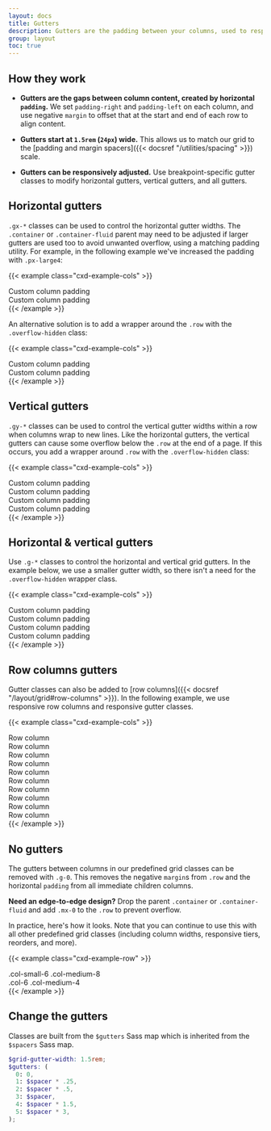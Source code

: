 ```yaml
---
layout: docs
title: Gutters
description: Gutters are the padding between your columns, used to responsively space and align content in the Chassis - CSS grid system.
group: layout
toc: true
---
```


## How they work

- **Gutters are the gaps between column content, created by horizontal `padding`.** We set `padding-right` and `padding-left` on each column, and use negative `margin` to offset that at the start and end of each row to align content.

- **Gutters start at `1.5rem` (`24px`) wide.** This allows us to match our grid to the [padding and margin spacers]({{< docsref "/utilities/spacing" >}}) scale.

- **Gutters can be responsively adjusted.** Use breakpoint-specific gutter classes to modify horizontal gutters, vertical gutters, and all gutters.

## Horizontal gutters

`.gx-*` classes can be used to control the horizontal gutter widths. The `.container` or `.container-fluid` parent may need to be adjusted if larger gutters are used too to avoid unwanted overflow, using a matching padding utility. For example, in the following example we've increased the padding with `.px-large4`:

{{< example class="cxd-example-cols" >}}
<div class="container px-large text-center">
  <div class="row gx-5xlarge">
    <div class="col">
     <div class="p-medium">Custom column padding</div>
    </div>
    <div class="col">
      <div class="p-medium">Custom column padding</div>
    </div>
  </div>
</div>
{{< /example >}}

An alternative solution is to add a wrapper around the `.row` with the `.overflow-hidden` class:

{{< example class="cxd-example-cols" >}}
<div class="container overflow-hidden text-center">
  <div class="row gx-5xlarge">
    <div class="col">
     <div class="p-medium">Custom column padding</div>
    </div>
    <div class="col">
      <div class="p-medium">Custom column padding</div>
    </div>
  </div>
</div>
{{< /example >}}

## Vertical gutters

`.gy-*` classes can be used to control the vertical gutter widths within a row when columns wrap to new lines. Like the horizontal gutters, the vertical gutters can cause some overflow below the `.row` at the end of a page. If this occurs, you add a wrapper around `.row` with the `.overflow-hidden` class:

{{< example class="cxd-example-cols" >}}
<div class="container overflow-hidden text-center">
  <div class="row gy-5xlarge">
    <div class="col-6">
      <div class="p-medium">Custom column padding</div>
    </div>
    <div class="col-6">
      <div class="p-medium">Custom column padding</div>
    </div>
    <div class="col-6">
      <div class="p-medium">Custom column padding</div>
    </div>
    <div class="col-6">
      <div class="p-medium">Custom column padding</div>
    </div>
  </div>
</div>
{{< /example >}}

## Horizontal & vertical gutters

Use `.g-*` classes to control the horizontal and vertical grid gutters. In the example below, we use a smaller gutter width, so there isn't a need for the `.overflow-hidden` wrapper class.

{{< example class="cxd-example-cols" >}}
<div class="container text-center">
  <div class="row g-small">
    <div class="col-6">
      <div class="p-medium">Custom column padding</div>
    </div>
    <div class="col-6">
      <div class="p-medium">Custom column padding</div>
    </div>
    <div class="col-6">
      <div class="p-medium">Custom column padding</div>
    </div>
    <div class="col-6">
      <div class="p-medium">Custom column padding</div>
    </div>
  </div>
</div>
{{< /example >}}

## Row columns gutters

Gutter classes can also be added to [row columns]({{< docsref "/layout/grid#row-columns" >}}). In the following example, we use responsive row columns and responsive gutter classes.

{{< example class="cxd-example-cols" >}}
<div class="container text-center">
  <div class="row row-cols-2 row-cols-large-5 g-small g-large-medium">
    <div class="col">
      <div class="p-medium">Row column</div>
    </div>
    <div class="col">
      <div class="p-medium">Row column</div>
    </div>
    <div class="col">
      <div class="p-medium">Row column</div>
    </div>
    <div class="col">
      <div class="p-medium">Row column</div>
    </div>
    <div class="col">
      <div class="p-medium">Row column</div>
    </div>
    <div class="col">
      <div class="p-medium">Row column</div>
    </div>
    <div class="col">
      <div class="p-medium">Row column</div>
    </div>
    <div class="col">
      <div class="p-medium">Row column</div>
    </div>
    <div class="col">
      <div class="p-medium">Row column</div>
    </div>
    <div class="col">
      <div class="p-medium">Row column</div>
    </div>
  </div>
</div>
{{< /example >}}

## No gutters

The gutters between columns in our predefined grid classes can be removed with `.g-0`. This removes the negative `margin`s from `.row` and the horizontal `padding` from all immediate children columns.

**Need an edge-to-edge design?** Drop the parent `.container` or `.container-fluid` and add `.mx-0` to the `.row` to prevent overflow.

In practice, here's how it looks. Note that you can continue to use this with all other predefined grid classes (including column widths, responsive tiers, reorders, and more).

{{< example class="cxd-example-row" >}}
<div class="row g-0 text-center">
  <div class="col-small-6 col-medium-8">.col-small-6 .col-medium-8</div>
  <div class="col-6 col-medium-4">.col-6 .col-medium-4</div>
</div>
{{< /example >}}

## Change the gutters

Classes are built from the `$gutters` Sass map which is inherited from the `$spacers` Sass map.

```scss
$grid-gutter-width: 1.5rem;
$gutters: (
  0: 0,
  1: $spacer * .25,
  2: $spacer * .5,
  3: $spacer,
  4: $spacer * 1.5,
  5: $spacer * 3,
);
```
